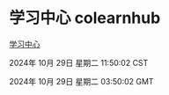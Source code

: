 # 学习中心 colearnhub
[学习中心](http://219.139.197.74:56308/colearnhub/)

2024年 10月 29日 星期二 11:50:02 CST

2024年 10月 29日 星期二 03:50:02 GMT
